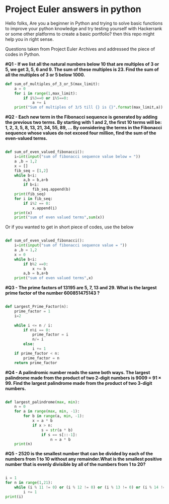 # Project Euler answers in python
Hello folks, Are you a beginner in Python and trying to solve basic functions to improve your python knowledge and try testing yourself with Hackerrank or some other platforms to create a basic portfolio? then this repo might help you in right sense.

Questions taken from Project Euler Archives and addressed the piece of codes in Python.


**#Q1 - If we list all the natural numbers below 10 that are multiples of 3 or 5, we get 3, 5, 6 and 9. The sum of these multiples is 23. Find the sum of all the multiples of 3 or 5 below 1000.**

```python
def sum_of_multiples_of_3_or_5(max_limit):
    a = 0
    for i in range(1,max_limit):
        if i%3==0 or i%5==0:
            a += i
    print("Sum of multiples of 3/5 till {} is {}".format(max_limit,a))
```

**#Q2 - Each new term in the Fibonacci sequence is generated by adding the previous two terms. By starting with 1 and 2, the first 10 terms will be: 1, 2, 3, 5, 8, 13, 21, 34, 55, 89, ... By considering the terms in the Fibonacci sequence whose values do not exceed four million, find the sum of the even-valued terms.**

```python

def sum_of_even_valued_fibonacci():
    i=int(input("sum of fibonacci sequence value below = "))
    a ,b = 1,2
    x = []
    fib_seq = [1,2]
    while b<i:
        a,b = b,a+b
        if b<i:
            fib_seq.append(b)
    print(fib_seq)
    for i in fib_seq:
        if i%2 == 0:
            x.append(i)
    print(x)
    print("sum of even valued terms",sum(x))

```
Or if you wanted to get in short piece of codes, use the below

```python

def sum_of_even_valued_fibonacci():
    i=int(input("sum of fibonacci sequence value = "))
    a ,b = 1,2
    x = 0
    while b<i:
        if b%2 ==0:
            x += b
        a,b = b,a+b
    print("sum of even valued terms",x)

```

**#Q3 - The prime factors of 13195 are 5, 7, 13 and 29. What is the largest prime factor of the number 600851475143 ?**

```python

def Largest_Prime_Factor(n):
    prime_factor = 1
    i=2
    
    while i <= n / i:
        if n%i == 0:
            prime_factor = i
            n/= i
        else:
            i += 1
    if prime_factor < n:
        prime_factor = n
    return prime_factor

```

**#Q4 - A palindromic number reads the same both ways. The largest palindrome made from the product of two 2-digit numbers is 9009 = 91 × 99. Find the largest palindrome made from the product of two 3-digit numbers.**

```python

def largest_palindrome(max, min):
    n = 0
    for a in range(max, min, -1):
        for b in range(a, min, -1):
            x = a * b
            if x > n:
                s = str(a * b)
                if s == s[::-1]:
                    n = a * b
    print(n)

```

**#Q5 - 2520 is the smallest number that can be divided by each of the numbers from 1 to 10 without any remainder.What is the smallest positive number that is evenly divisible by all of the numbers from 1 to 20?**

```python

i = 1
for n in range(1,21):
    while (i % 11 != 0) or (i % 12 != 0) or (i % 13 != 0) or (i % 14 != 0) or (i % 15 != 0) or (i % 16 != 0) or (i % 17 != 0) or (i % 18 != 0) or (i % 19 != 0):
        i += 1
print(i)

```
